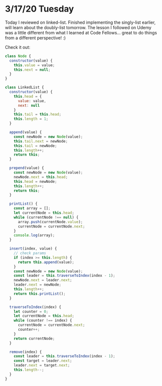 # 3/17/20 Tuesday 

Today I reviewed on linked-list. Finished implementing the singly-list earlier, will learn about the doubly-list tomorrow. The lesson I followed on Udemy was a little different from what I learned at Code Fellows... great to do things from a different perspective! :)  

Check it out: 
```js
class Node {
  constructor(value) {
    this.value = value;
    this.next = null;
  }
}

class LinkedList {
  constructor(value) {
    this.head = {
      value: value,
      next: null
    }
    this.tail = this.head;
    this.length = 1;
  }

  append(value) {
    const newNode = new Node(value);
    this.tail.next = newNode;
    this.tail = newNode;
    this.length++;
    return this;
  }

  prepend(value) {
    const newNode = new Node(value);
    newNode.next = this.head;
    this.head = newNode;
    this.length++;
    return this;
  }

  printList() {
    const array = [];
    let currentNode = this.head;
    while (currentNode !== null) {
      array.push(currentNode.value);
      currentNode = currentNode.next;
    }
    console.log(array);
  }

  insert(index, value) {
    // check params
    if (index >= this.length) {
      return this.append(value);
    }
    const newNode = new Node(value);
    const leader = this.traverseToIndex(index - 1);
    newNode.next = leader.next;
    leader.next = newNode;
    this.length++;
    return this.printList();
  }

  traverseToIndex(index) {
    let counter = 0;
    let currentNode = this.head;
    while (counter !== index) {
      currentNode = currentNode.next;
      counter++;
    }
    return currentNode;
  }

  remove(index) {
    const leader = this.traverseToIndex(index - 1);
    const target = leader.next;
    leader.next = target.next;
    this.length--;
  }
}
```
